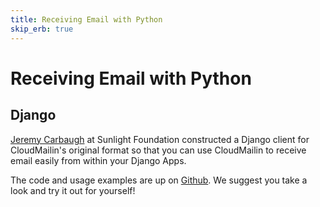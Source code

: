 ```yaml
---
title: Receiving Email with Python
skip_erb: true
---
```


# Receiving Email with Python

## Django

[Jeremy Carbaugh](https://github.com/jcarbaugh) at Sunlight Foundation constructed a Django client for CloudMailin's original format so that you can use CloudMailin to receive email easily from within your Django Apps.

The code and usage examples are up on [Github](https://github.com/CloudMailin/django-cloudmailin). We suggest you take a look and try it out for yourself!
